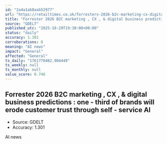 ```yaml
---
id: "2a4a1ab8aab52977"
url: "https://retailtimes.co.uk/forresters-2026-b2c-marketing-cx-digital-business-predictions-one-third-of-brands-will-erode-customer-trust-through-self-service-ai/"
title: "Forrester 2026 B2C marketing , CX , & digital business predictions : one - third of brands will erode customer trust through self - service AI"
source: "GDELT"
published_utc: "2025-10-29T19:30:00+00:00"
status: "daily"
accuracy: 1.301
corroborations: 0
meaning: "AI news"
impact: "General"
affected: "General"
ts_daily: "1761770482.904449"
ts_weekly: null
ts_monthly: null
value_score: 0.746
---
```

## Forrester 2026 B2C marketing , CX , & digital business predictions : one - third of brands will erode customer trust through self - service AI

- Source: GDELT
- Accuracy: 1.301

AI news
